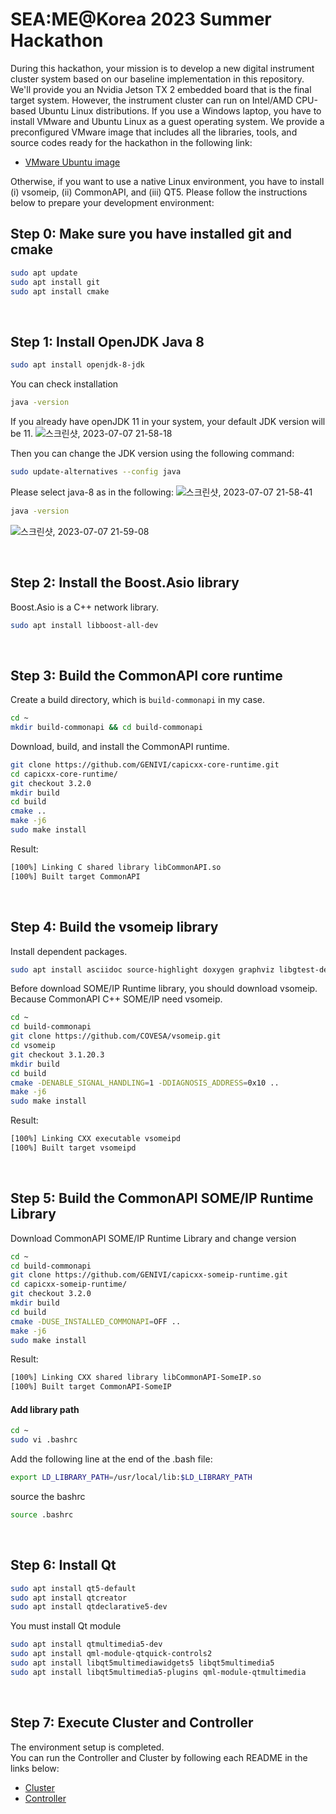 # SEA:ME@Korea 2023 Summer Hackathon<br>

During this hackathon, your mission is to develop a new digital instrument cluster system based on our baseline implementation in this repository. We'll provide you an Nvidia Jetson TX 2 embedded board that is the final target system. However, the instrument cluster can run on Intel/AMD CPU-based Ubuntu Linux distributions. If you use a Windows laptop, you have to install VMware and Ubuntu Linux as a guest operating system. We provide a preconfigured VMware image that includes all the libraries, tools, and source codes ready for the hackathon in the following link:

- [VMware Ubuntu image](https://github.com/AveesLab/sea-me-hackathon-2023/blob/master/VMware%20Ubuntu%20image/README.md)<br>

Otherwise, if you want to use a native Linux environment, you have to install (i) vsomeip, (ii) CommonAPI, and (iii) QT5. Please follow the instructions below to prepare your development environment:
<!---
## Contents
- [Step 1: Install OpenJDK Java 8](#step-1-install-openjdk-java-8)
- [Step 2: Install Boost.Asio library](#step-2-install-boostasio-library)
- [Step 3: Build the CommonAPI Runtime Library](#step-3-build-the-commonapi-runtime-library)
- [Step 4: Build the vsomeip Library](#step-4-build-the-vsomeip-library)
- [Step 5: Build the CommonAPI SOME/IP Runtime Library](#step-5-build-the-commonapi-someip-runtime-library)
- [Step 6: Install Qt](#step-6-install-qt)
- [Step 7: Execute Cluster & Controller](#step-7-execute-cluster-and-controller)
---
<br>


# CommonAPI vSomeIP QT Setup
-->

## Step 0: Make sure you have installed git and cmake
```bash
sudo apt update
sudo apt install git
sudo apt install cmake
```

<br/>

## Step 1: Install OpenJDK Java 8
```bash
sudo apt install openjdk-8-jdk
```

You can check installation

```bash
java -version
```

If you already have openJDK 11 in your system, your default JDK version will be 11.
![스크린샷, 2023-07-07 21-58-18](https://github.com/AveesLab/sea-me-hackathon-2023/assets/96398568/49d28f85-6f4f-4ca6-a971-abfa95dd7f68)

Then you can change the JDK version using the following command:

```bash
sudo update-alternatives --config java
```

Please select java-8 as in the following: 
![스크린샷, 2023-07-07 21-58-41](https://github.com/AveesLab/sea-me-hackathon-2023/assets/96398568/130277ce-b1bd-4c0c-8375-8a877ab1c869)
```bash
java -version
```
![스크린샷, 2023-07-07 21-59-08](https://github.com/AveesLab/sea-me-hackathon-2023/assets/96398568/f3c6b169-3de6-4bba-83ba-087a9e92da07)


<br/>

## Step 2: Install the Boost.Asio library
Boost.Asio is a C++ network library.
```bash
sudo apt install libboost-all-dev
```

<br/>

## Step 3: Build the CommonAPI core runtime

Create a build directory, which is `build-commonapi` in my case.

```bash
cd ~
mkdir build-commonapi && cd build-commonapi
```

Download, build, and install the CommonAPI runtime.

```bash
git clone https://github.com/GENIVI/capicxx-core-runtime.git
cd capicxx-core-runtime/
git checkout 3.2.0
mkdir build
cd build
cmake ..
make -j6
sudo make install
```

Result:

```bash
[100%] Linking C shared library libCommonAPI.so
[100%] Built target CommonAPI
```

<br/>

## Step 4: Build the vsomeip library

Install dependent packages.
```bash
sudo apt install asciidoc source-highlight doxygen graphviz libgtest-dev
```
Before download SOME/IP Runtime library, you should download vsomeip. Because CommonAPI C++ SOME/IP need vsomeip.

```bash
cd ~
cd build-commonapi
git clone https://github.com/COVESA/vsomeip.git
cd vsomeip
git checkout 3.1.20.3
mkdir build
cd build
cmake -DENABLE_SIGNAL_HANDLING=1 -DDIAGNOSIS_ADDRESS=0x10 ..
make -j6
sudo make install
```


Result:

```bash
[100%] Linking CXX executable vsomeipd
[100%] Built target vsomeipd
```

<br/>

## Step 5: Build the CommonAPI SOME/IP Runtime Library

Download CommonAPI SOME/IP Runtime Library and change version

```bash
cd ~
cd build-commonapi
git clone https://github.com/GENIVI/capicxx-someip-runtime.git
cd capicxx-someip-runtime/
git checkout 3.2.0
mkdir build
cd build
cmake -DUSE_INSTALLED_COMMONAPI=OFF ..
make -j6
sudo make install

```

Result:

```bash
[100%] Linking CXX shared library libCommonAPI-SomeIP.so
[100%] Built target CommonAPI-SomeIP
```

#### Add library path
```bash
cd ~
sudo vi .bashrc
```
Add the following line at the end of the .bash file:
```bash
export LD_LIBRARY_PATH=/usr/local/lib:$LD_LIBRARY_PATH
```

source the bashrc

```bash
source .bashrc
```
<br/>



## Step 6: Install Qt


```bash
sudo apt install qt5-default
sudo apt install qtcreator
sudo apt install qtdeclarative5-dev
```

You must install Qt module
```bash
sudo apt install qtmultimedia5-dev
sudo apt install qml-module-qtquick-controls2
sudo apt install libqt5multimediawidgets5 libqt5multimedia5
sudo apt install libqt5multimedia5-plugins qml-module-qtmultimedia
```


<br/>

## Step 7: Execute Cluster and Controller
The environment setup is completed.<br>
You can run the Controller and Cluster by following each README in the links below:
- [Cluster](https://github.com/AveesLab/sea-me-hackathon-2023/tree/master/Cluster)
- [Controller](https://github.com/AveesLab/sea-me-hackathon-2023/tree/master/Controller)
